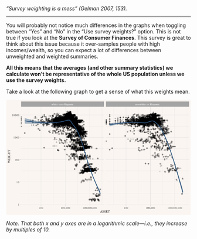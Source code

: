 *“Survey weighting is a mess” (Gelman 2007, 153).*

------------------------------------------------------------------------

You will probably not notice much differences in the graphs when
toggling between “Yes” and “No” in the “Use survey weights?” option.
This is not true if you look at the **Survey of Consumer Finances**.
This survey is great to think about this issue because it over-samples
people with high incomes/wealth, so you can expect a lot of differences
between unweighted and weighted summaries.

**All this means that the averages (and other summary statistics) we
calculate won’t be representative of the whole US population unless we
use the survey weights.**

Take a look at the following graph to get a sense of what this weights
mean.

<img src="sampling_files/figure-markdown_strict/unnamed-chunk-1-1.png" style="display: block; margin: auto;" />

*Note. That both* *x* *and* *y* *axes are in a logarithmic scale—i.e.,
they increase by multiples of 10.*
